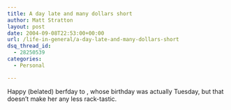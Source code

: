 ```yaml
---
title: A day late and many dollars short
author: Matt Stratton
layout: post
date: 2004-09-08T22:53:00+00:00
url: /life-in-general/a-day-late-and-many-dollars-short
dsq_thread_id:
  - 28250539
categories:
  - Personal

---
```

Happy (belated) berfday to , whose birthday was actually Tuesday, but that doesn&#8217;t make her any less rack-tastic.